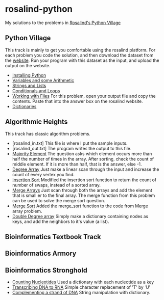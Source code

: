 # rosalind-python
My solutions to the problems in [Rosalind's Python Village](http://rosalind.info)


## Python Village

This track is mainly to get you comfortable using the rosalind platform. For each problem you code the
solution, and then download the dataset from the [website](http://rosalind.info). Run your program with
this dataset as the input, and upload the output on the website.

- [Installing Python](http://rosalind.info/problems/ini1/)
- [Variables and some Arithmetic](http://rosalind.info/problems/ini2/)
- [Strings and Lists](http://rosalind.info/problems/ini3/)
- [Conditionals and Loops](http://rosalind.info/problems/ini4/)
- [Working with Files](http://rosalind.info/problems/ini5/) For this problem, open your output file and copy the contents. Paste that into the answer box on the rosalind website.
- [Dictionaries](http://rosalind.info/problems/ini6/)


## Algorithmic Heights
This track has classic algorithm problems.
- [rosalind_in.txt] This file is where I put the sample inputs.
- [rosalind_out.txt] The program writes the output to this file.
- [Majority Element](http://rosalind.info/problems/list-view/?location=algorithmic-heights) The question asks which element occurs more than half the number of times in the array. After sorting, check the count of middle element. If it is more than half, that is the answer, else -1.
- [Degree Array](http://rosalind.info/problems/deg/) Just make a linear scan through the input and increase the count of every vertex you find.
- [Insertion Sort](http://rosalind.info/problems/ins/) Modified the insertion sort function to return the count of number of swaps, instead of a sorted array.
- [Merge Arrays](http://rosalind.info/problems/mer/) Just scan through both the arrays and add the element that is small er to the final array. The merge function from this problem can be used to solve the merge sort question.
- [Merge Sort](http://rosalind.info/problems/ms/) Added the merge_sort function to the code from Merge array problem.
- [Double Degree array](http://rosalind.info/problems/ddeg/) Simply make a dictionary containing nodes as keys, and add the neighbors to it's value (a list).
## Bioinformatics Textbook Track


## Bioinformatics Armory


## Bioinformatics Stronghold
- [Counting Nucleotides](http://rosalind.info/problems/dna/) Used a dictionary with each nucleotide as a key
- [Transcribing DNA to RNA](http://rosalind.info/problems/rna/) Simple character replacement of 'T' by 'U'
- [Complementing a strand of DNA](http://rosalind.info/problems/revc/) String manipulation with dictionary. 
